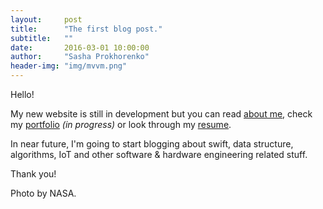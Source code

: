 ```yaml
---
layout:     post
title:      "The first blog post."
subtitle:   ""
date:       2016-03-01 10:00:00
author:     "Sasha Prokhorenko"
header-img: "img/mvvm.png"
---
```


<p>Hello!</p>

<p>My new website is still in development but you can read <a href="{{ site.baseurl }}/about">about me</a>, check my <a href="{{ site.baseurl }}/portfolio">portfolio</a> <i>(in progress)</i> or look through my <a href="{{ site.baseurl }}/resume">resume</a>.</p>

<p>In near future, I'm going to start blogging about swift, data structure, algorithms, IoT and other software & hardware engineering related stuff.</p>

<p>Thank you!</p>

<p>Photo by NASA.</p>
